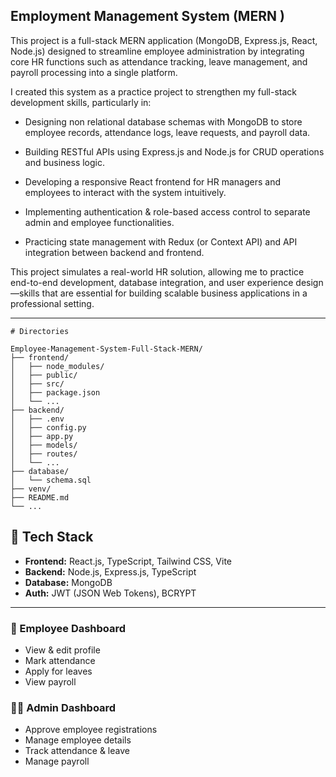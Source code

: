 ## Employment Management System (MERN )

This project is a full-stack MERN application (MongoDB, Express.js, React, Node.js) designed to streamline employee administration by integrating core HR functions such as attendance tracking, leave management, and payroll processing into a single platform.

I created this system as a practice project to strengthen my full-stack development skills, particularly in:

- Designing non relational database schemas with MongoDB to store employee records, attendance logs, leave requests, and payroll data.

- Building RESTful APIs using Express.js and Node.js for CRUD operations and business logic.

- Developing a responsive React frontend for HR managers and employees to interact with the system intuitively.

- Implementing authentication & role-based access control to separate admin and employee functionalities.

- Practicing state management with Redux (or Context API) and API integration between backend and frontend.

This project simulates a real-world HR solution, allowing me to practice end-to-end development, database integration, and user experience design—skills that are essential for building scalable business applications in a professional setting.



---
```text
# Directories

Employee-Management-System-Full-Stack-MERN/
├── frontend/
│   ├── node_modules/
│   ├── public/
│   ├── src/
│   ├── package.json
│   └── ...
├── backend/
│   ├── .env
│   ├── config.py
│   ├── app.py
│   ├── models/
│   ├── routes/
│   └── ...
├── database/
│   └── schema.sql
├── venv/
├── README.md
└── ...
```
## 🔧 Tech Stack

* **Frontend:** React.js, TypeScript, Tailwind CSS, Vite
* **Backend:** Node.js, Express.js, TypeScript
* **Database:** MongoDB
* **Auth:** JWT (JSON Web Tokens), BCRYPT

---



### 🧑 Employee Dashboard

* View & edit profile
* Mark attendance
* Apply for leaves
* View payroll

### 👨‍💼 Admin Dashboard

* Approve employee registrations
* Manage employee details
* Track attendance & leave
* Manage payroll




